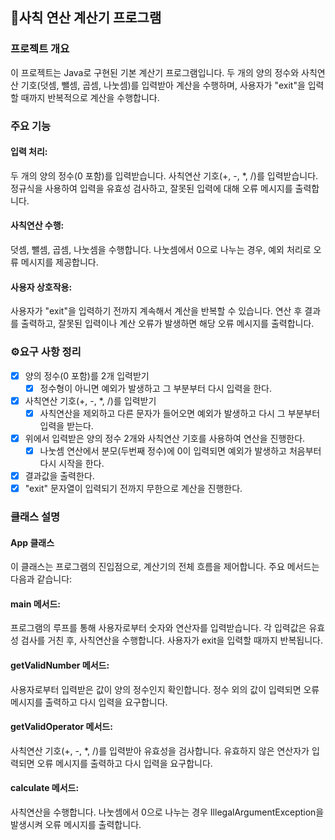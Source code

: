 ## 🔔사칙 연산 계산기 프로그램

### 프로젝트 개요
이 프로젝트는 Java로 구현된 기본 계산기 프로그램입니다. 두 개의 양의 정수와 사칙연산 기호(덧셈, 뺄셈, 곱셈, 나눗셈)를 입력받아 계산을 수행하며, 사용자가 "exit"을 입력할 때까지 반복적으로 계산을 수행합니다.

### 주요 기능
#### 입력 처리:

두 개의 양의 정수(0 포함)를 입력받습니다.
사칙연산 기호(+, -, *, /)를 입력받습니다.
정규식을 사용하여 입력을 유효성 검사하고, 잘못된 입력에 대해 오류 메시지를 출력합니다.
#### 사칙연산 수행:

덧셈, 뺄셈, 곱셈, 나눗셈을 수행합니다.
나눗셈에서 0으로 나누는 경우, 예외 처리로 오류 메시지를 제공합니다.
#### 사용자 상호작용:

사용자가 "exit"을 입력하기 전까지 계속해서 계산을 반복할 수 있습니다.
연산 후 결과를 출력하고, 잘못된 입력이나 계산 오류가 발생하면 해당 오류 메시지를 출력합니다.




### ⚙️요구 사항 정리
  - [x] 양의 정수(0 포함)를 2개 입력받기
    - [x] 정수형이 아니면 예외가 발생하고 그 부분부터 다시 입력을 한다.
  - [x] 사칙연산 기호(+, -, *, /)를 입력받기
    - [x] 사칙연산을 제외하고 다른 문자가 들어오면 예외가 발생하고 다시 그 부분부터 입력을 받는다.
  - [x] 위에서 입력받은 양의 정수 2개와 사칙연산 기호를 사용하여 연산을 진행한다.
    - [x] 나눗셈 연산에서 분모(두번째 정수)에 0이 입력되면 예외가 발생하고 처음부터 다시 시작을 한다.
  - [x] 결과값을 출력한다.
  - [x] "exit" 문자열이 입력되기 전까지 무한으로 계산을 진행한다.
        
### 클래스 설명
#### App 클래스
이 클래스는 프로그램의 진입점으로, 계산기의 전체 흐름을 제어합니다. 주요 메서드는 다음과 같습니다:

#### main 메서드:

프로그램의 루프를 통해 사용자로부터 숫자와 연산자를 입력받습니다.
각 입력값은 유효성 검사를 거친 후, 사칙연산을 수행합니다.
사용자가 exit을 입력할 때까지 반복됩니다.
#### getValidNumber 메서드:

사용자로부터 입력받은 값이 양의 정수인지 확인합니다.
정수 외의 값이 입력되면 오류 메시지를 출력하고 다시 입력을 요구합니다.
#### getValidOperator 메서드:

사칙연산 기호(+, -, *, /)를 입력받아 유효성을 검사합니다.
유효하지 않은 연산자가 입력되면 오류 메시지를 출력하고 다시 입력을 요구합니다.
#### calculate 메서드:

사칙연산을 수행합니다.
나눗셈에서 0으로 나누는 경우 IllegalArgumentException을 발생시켜 오류 메시지를 출력합니다.
